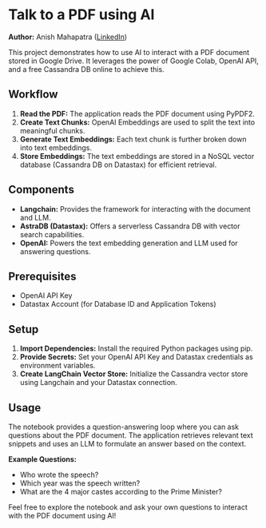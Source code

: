 # Talk to a PDF using AI

**Author:** Anish Mahapatra ([LinkedIn](https://www.linkedin.com/in/anishmahapatra/))

This project demonstrates how to use AI to interact with a PDF document stored in Google Drive. It leverages the power of Google Colab, OpenAI API, and a free Cassandra DB online to achieve this.

## Workflow

1. **Read the PDF:** The application reads the PDF document using PyPDF2.
2. **Create Text Chunks:** OpenAI Embeddings are used to split the text into meaningful chunks.
3. **Generate Text Embeddings:** Each text chunk is further broken down into text embeddings.
4. **Store Embeddings:** The text embeddings are stored in a NoSQL vector database (Cassandra DB on Datastax) for efficient retrieval.

## Components

* **Langchain:** Provides the framework for interacting with the document and LLM.
* **AstraDB (Datastax):** Offers a serverless Cassandra DB with vector search capabilities.
* **OpenAI:** Powers the text embedding generation and LLM used for answering questions.

## Prerequisites

* OpenAI API Key
* Datastax Account (for Database ID and Application Tokens)

## Setup

1. **Import Dependencies:** Install the required Python packages using pip.
2. **Provide Secrets:** Set your OpenAI API Key and Datastax credentials as environment variables.
3. **Create LangChain Vector Store:** Initialize the Cassandra vector store using Langchain and your Datastax connection.

## Usage

The notebook provides a question-answering loop where you can ask questions about the PDF document. The application retrieves relevant text snippets and uses an LLM to formulate an answer based on the context.

**Example Questions:**

* Who wrote the speech?
* Which year was the speech written?
* What are the 4 major castes according to the Prime Minister?

Feel free to explore the notebook and ask your own questions to interact with the PDF document using AI!